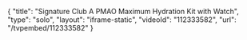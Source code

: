 {
    "title": "Signature Club A PMAO Maximum Hydration Kit with Watch",
    "type": "solo",
    "layout": "iframe-static",
    "videoId": "112333582",
    "url": "\/tvpembed\/112333582"
}
